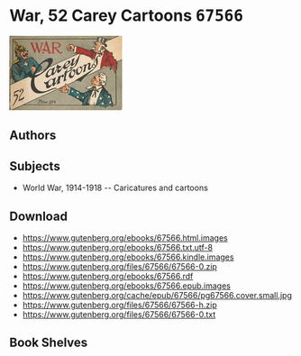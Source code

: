 # War, 52 Carey Cartoons <kbd>67566</kbd>

![](./cover.medium.jpg "")

## Authors



## Subjects


 - World War, 1914-1918 -- Caricatures and cartoons

## Download


 - https://www.gutenberg.org/ebooks/67566.html.images
 - https://www.gutenberg.org/ebooks/67566.txt.utf-8
 - https://www.gutenberg.org/ebooks/67566.kindle.images
 - https://www.gutenberg.org/files/67566/67566-0.zip
 - https://www.gutenberg.org/ebooks/67566.rdf
 - https://www.gutenberg.org/ebooks/67566.epub.images
 - https://www.gutenberg.org/cache/epub/67566/pg67566.cover.small.jpg
 - https://www.gutenberg.org/files/67566/67566-h.zip
 - https://www.gutenberg.org/files/67566/67566-0.txt

## Book Shelves


